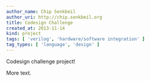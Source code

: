 ```yaml
---
author_name: Chip Senkbeil
author_uri: http://chip.senkbeil.org
title: Codesign Challenge
created_at: 2013-11-14
kind: project
tags: [ 'verilog', 'hardware/software integration' ]
tag_types: [ 'language', 'design' ]
---
```


Codesign challenge project!

More text.

